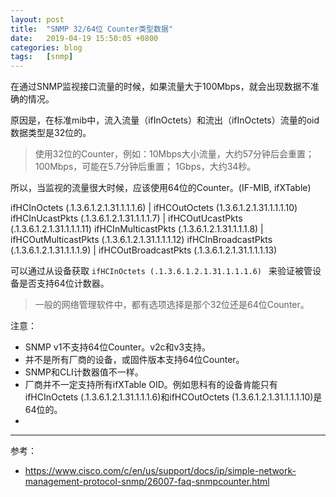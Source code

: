 ```yaml
---
layout: post
title:  "SNMP 32/64位 Counter类型数据"
date:   2019-04-19 15:50:05 +0800
categories: blog
tags:   [snmp]
---
```


在通过SNMP监视接口流量的时候，如果流量大于100Mbps，就会出现数据不准确的情况。

原因是，在标准mib中，流入流量（ifInOctets）和流出（ifInOctets）流量的oid数据类型是32位的。

> 使用32位的Counter，例如：10Mbps大小流量，大约57分钟后会重置；100Mbps，可能在5.7分钟后重置； 1Gbps，大约34秒。

所以，当监视的流量很大时候，应该使用64位的Counter。(IF-MIB, ifXTable)


ifHCInOctets (.1.3.6.1.2.1.31.1.1.1.6) | ifHCOutOctets (1.3.6.1.2.1.31.1.1.1.10)
ifHCInUcastPkts (.1.3.6.1.2.1.31.1.1.1.7) | ifHCOutUcastPkts (.1.3.6.1.2.1.31.1.1.1.11)
ifHCInMulticastPkts (.1.3.6.1.2.1.31.1.1.1.8) | ifHCOutMulticastPkts (.1.3.6.1.2.1.31.1.1.1.12)
ifHCInBroadcastPkts (.1.3.6.1.2.1.31.1.1.1.9) | ifHCOutBroadcastPkts (.1.3.6.1.2.1.31.1.1.1.13)

可以通过从设备获取 `ifHCInOctets (.1.3.6.1.2.1.31.1.1.1.6) ` 来验证被管设备是否支持64位计数器。

> 一般的网络管理软件中，都有选项选择是那个32位还是64位Counter。

注意：

-  SNMP v1不支持64位Counter。v2c和v3支持。
-  并不是所有厂商的设备，或固件版本支持64位Counter。
-  SNMP和CLI计数器值不一样。
-  厂商并不一定支持所有ifXTable OID。例如思科有的设备肯能只有ifHCInOctets (.1.3.6.1.2.1.31.1.1.1.6)和ifHCOutOctets (1.3.6.1.2.1.31.1.1.1.10)是64位的。
-  

---

参考：                                   

- <https://www.cisco.com/c/en/us/support/docs/ip/simple-network-management-protocol-snmp/26007-faq-snmpcounter.html>